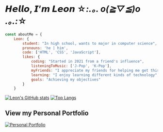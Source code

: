 # 𝙃𝙚𝙡𝙡𝙤, 𝙄’𝙢 𝙇𝙚𝙤𝙣 ☆*:.｡. o(≧▽≦)o .｡.:*☆

```js
const aboutMe = {
    Leon: {
        student: "In high school, wants to major in computer science",
        pronouns: 'he | him',
        code: ['HTML', 'CSS', 'JavaScript'],
        likes: {
            coding: "Started in 2021 from a friend's influence",
            listeningToMusic: ['J-Pop', 'K-Pop'],
            myFriends: "I appreciate my friends for helping me get this far!",
            learning: "I enjoy learning different kinds of technology",
            goals: "Achieving my objectives"
        }
    }
```


[![Leon's GitHub stats](https://github-readme-stats.vercel.app/api?username=LeonTrii&count_private=true&show_icons=true&theme=dracula)](https://github.com/LeonTrii) [![Top Langs](https://github-readme-stats.vercel.app/api/top-langs/?username=LeonTrii&layout=compact&theme=dracula)](https://github.com/LeonTrii)

## View my Personal Portfolio

[![Personal Portfolio](https://github-readme-stats.vercel.app/api/pin/?username=LeonTrii&repo=leontrii.github.io&theme=dracula)](https://github.com/LeonTrii/leontrii.github.io)


